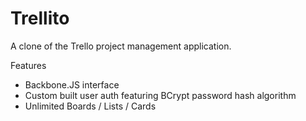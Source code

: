 # Trellito
A clone of the Trello project management application. 

Features
* Backbone.JS interface
* Custom built user auth featuring BCrypt password hash algorithm
* Unlimited Boards / Lists / Cards
